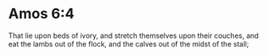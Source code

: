 # Amos 6:4

That lie upon beds of ivory, and stretch themselves upon their couches, and eat the lambs out of the flock, and the calves out of the midst of the stall;